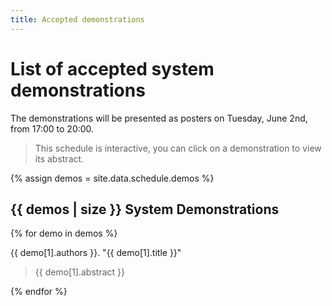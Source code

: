 ```yaml
---
title: Accepted demonstrations
---
```


# List of accepted system demonstrations

The demonstrations will be presented as posters on Tuesday, June 2nd, from 17:00 to 20:00.

> This schedule is interactive, you can click on a demonstration to view its abstract.

{% assign demos = site.data.schedule.demos %}

## {{ demos | size }} System Demonstrations

{% for demo in demos %}

<div class="talkinfo">
<p>
<span class="talkauthors">{{ demo[1].authors }}</span>.
"<span class="talktitle">{{ demo[1].title }}</span>"
</p>
<blockquote class="sessiontalkabstract">{{ demo[1].abstract }}</blockquote>
</div>

{% endfor %}
